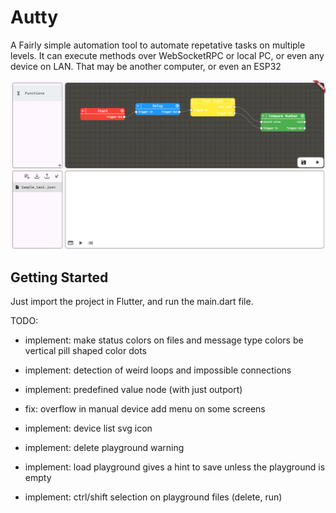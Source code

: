 # Autty

A Fairly simple automation tool to automate repetative tasks on multiple levels. It can execute methods over WebSocketRPC or local PC, or even any device on LAN. That may be another computer, or even an ESP32

![My Image](./autty.png)

## Getting Started

Just import the project in Flutter, and run the main.dart file. 

TODO:
- implement: make status colors on files and message type colors be vertical pill shaped color dots
- implement: detection of weird loops and impossible connections
- implement: predefined value node (with just outport)

- fix: overflow in manual device add menu on some screens

- implement: device list svg icon
- implement: delete playground warning
- implement: load playground gives a hint to save unless the playground is empty
- implement: ctrl/shift selection on playground files (delete, run)
